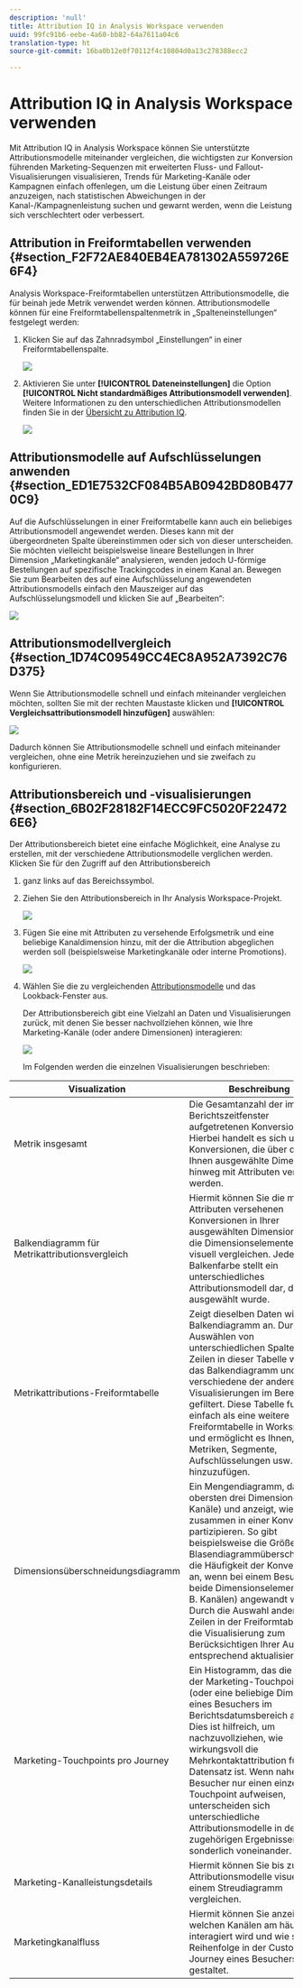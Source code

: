 ```yaml
---
description: 'null'
title: Attribution IQ in Analysis Workspace verwenden
uuid: 99fc91b6-eebe-4a60-bb82-64a7611a04c6
translation-type: ht
source-git-commit: 16ba0b12e0f70112f4c10804d0a13c278388ecc2

---
```



# Attribution IQ in Analysis Workspace verwenden

Mit Attribution IQ in Analysis Workspace können Sie unterstützte Attributionsmodelle miteinander vergleichen, die wichtigsten zur Konversion führenden Marketing-Sequenzen mit erweiterten Fluss- und Fallout-Visualisierungen visualisieren, Trends für Marketing-Kanäle oder Kampagnen einfach offenlegen, um die Leistung über einen Zeitraum anzuzeigen, nach statistischen Abweichungen in der Kanal-/Kampagnenleistung suchen und gewarnt werden, wenn die Leistung sich verschlechtert oder verbessert.

## Attribution in Freiformtabellen verwenden {#section_F2F72AE840EB4EA781302A559726E6F4}

Analysis Workspace-Freiformtabellen unterstützen Attributionsmodelle, die für beinah jede Metrik verwendet werden können. Attributionsmodelle können für eine Freiformtabellenspaltenmetrik in „Spalteneinstellungen“ festgelegt werden:

1. Klicken Sie auf das Zahnradsymbol „Einstellungen“ in einer Freiformtabellenspalte.

   ![](assets/Column_Settings.png)

1. Aktivieren Sie unter **[!UICONTROL Dateneinstellungen]** die Option **[!UICONTROL Nicht standardmäßiges Attributionsmodell verwenden]**. Weitere Informationen zu den unterschiedlichen Attributionsmodellen finden Sie in der [Übersicht zu Attribution IQ](attribution.md).

   ![](assets/Attribution_Model_Selection.png)

## Attributionsmodelle auf Aufschlüsselungen anwenden {#section_ED1E7532CF084B5AB0942BD80B4770C9}

Auf die Aufschlüsselungen in einer Freiformtabelle kann auch ein beliebiges Attributionsmodell angewendet werden. Dieses kann mit der übergeordneten Spalte übereinstimmen oder sich von dieser unterscheiden. Sie möchten vielleicht beispielsweise lineare Bestellungen in Ihrer Dimension „Marketingkanäle“ analysieren, wenden jedoch U-förmige Bestellungen auf spezifische Trackingcodes in einem Kanal an. Bewegen Sie zum Bearbeiten des auf eine Aufschlüsselung angewendeten Attributionsmodells einfach den Mauszeiger auf das Aufschlüsselungsmodell und klicken Sie auf „Bearbeiten“:

![](assets/breakdown_settings.png)

## Attributionsmodellvergleich {#section_1D74C09549CC4EC8A952A7392C76D375}

Wenn Sie Attributionsmodelle schnell und einfach miteinander vergleichen möchten, sollten Sie mit der rechten Maustaste klicken und **[!UICONTROL Vergleichsattributionsmodell hinzufügen]** auswählen:

![](assets/Comparative_Attribution_Model.png)

Dadurch können Sie Attributionsmodelle schnell und einfach miteinander vergleichen, ohne eine Metrik hereinzuziehen und sie zweifach zu konfigurieren.

## Attributionsbereich und -visualisierungen {#section_6B02F28182F14ECC9FC5020F224726E6}

Der Attributionsbereich bietet eine einfache Möglichkeit, eine Analyse zu erstellen, mit der verschiedene Attributionsmodelle verglichen werden. Klicken Sie für den Zugriff auf den Attributionsbereich

1. ganz links auf das Bereichssymbol.
1. Ziehen Sie den Attributionsbereich in Ihr Analysis Workspace-Projekt.

   ![](assets/Attribution_Panel_1.png)

1. Fügen Sie eine mit Attributen zu versehende Erfolgsmetrik und eine beliebige Kanaldimension hinzu, mit der die Attribution abgeglichen werden soll (beispielsweise Marketingkanäle oder interne Promotions).

   ![](assets/attribution_panel2.png)

1. Wählen Sie die zu vergleichenden [Attributionsmodelle](attribution.md) und das Lookback-Fenster aus.

   Der Attributionsbereich gibt eine Vielzahl an Daten und Visualisierungen zurück, mit denen Sie besser nachvollziehen können, wie Ihre Marketing-Kanäle (oder andere Dimensionen) interagieren:

   ![](assets/attr_panel_vizs.png)

   Im Folgenden werden die einzelnen Visualisierungen beschrieben:

| Visualization | Beschreibung |
|--- |--- |
| Metrik insgesamt | Die Gesamtanzahl der im Berichtszeitfenster aufgetretenen Konversionen. Hierbei handelt es sich um die Konversionen, die über die von Ihnen ausgewählte Dimension hinweg mit Attributen versehen werden. |
| Balkendiagramm für Metrikattributionsvergleich | Hiermit können Sie die mit Attributen versehenen Konversionen in Ihrer ausgewählten Dimension über die Dimensionselemente hinweg visuell vergleichen. Jede Balkenfarbe stellt ein unterschiedliches Attributionsmodell dar, das ausgewählt wurde. |
| Metrikattributions-Freiformtabelle | Zeigt dieselben Daten wie das Balkendiagramm an. Durch das Auswählen von unterschiedlichen Spalten oder Zeilen in dieser Tabelle werden das Balkendiagramm und verschiedene der anderen Visualisierungen im Bereich gefiltert. Diese Tabelle fungiert einfach als eine weitere Freiformtabelle in Workspace und ermöglicht es Ihnen, Metriken, Segmente, Aufschlüsselungen usw. hinzuzufügen. |
| Dimensionsüberschneidungsdiagramm | Ein Mengendiagramm, das die obersten drei Dimensionen (z. B. Kanäle) und anzeigt, wie oft sie zusammen in einer Konversion partizipieren. So gibt beispielsweise die Größe der Blasendiagrammüberschneidung die Häufigkeit der Konversionen an, wenn bei einem Besucher beide Dimensionselemenente (z. B. Kanälen) angewandt wurden. Durch die Auswahl anderer Zeilen in der Freiformtabelle wird die Visualisierung zum Berücksichtigen Ihrer Auswahl entsprechend aktualisiert. |
| Marketing-Touchpoints pro Journey | Ein Histogramm, das die Anzahl der Marketing-Touchpoints (oder eine beliebige Dimension) eines Besuchers im Berichtsdatumsbereich angibt. Dies ist hilfreich, um nachzuvollziehen, wie wirkungsvoll die Mehrkontaktattribution für Ihren Datensatz ist. Wenn nahezu alle Besucher nur einen einzelnen Touchpoint aufweisen, unterscheiden sich unterschiedliche Attributionsmodelle in den zugehörigen Ergebnissen nicht sonderlich voneinander. |
| Marketing-Kanalleistungsdetails | Hiermit können Sie bis zu drei Attributionsmodelle visuell mit einem Streudiagramm vergleichen. |
| Marketingkanalfluss | Hiermit können Sie anzeigen, mit welchen Kanälen am häufigsten interagiert wird und wie sich die Reihenfolge in der Customer Journey eines Besuchers gestaltet. |
